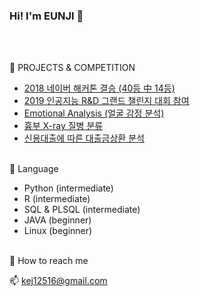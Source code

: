 ### Hi! I'm EUNJI  👋

<a href="https://sourcerer.io/kejdev"><img src="https://img.shields.io/badge/HTML-262%20commits-palevioletred.svg" alt=""></a>
<a href="https://sourcerer.io/kejdev"><img src="https://img.shields.io/badge/CSS-188%20commits-skyblue.svg" alt=""></a>
<a href="https://sourcerer.io/kejdev"><img src="https://img.shields.io/badge/Python-57%20commits-blue.svg" alt=""></a>
<a href="https://sourcerer.io/kejdev"><img src="https://img.shields.io/badge/R-5%20commits-yellow.svg" alt=""></a>
<a href="https://sourcerer.io/kejdev"><img src="https://img.shields.io/badge/JavaScript-165%20commits-green.svg" alt=""></a>
<a href="https://sourcerer.io/kejdev"><img src="https://img.shields.io/badge/Java-16%20commits-orange.svg" alt=""></a>

<br>
🌱 PROJECTS & COMPETITION</p>

- [2018 네이버 해커톤 결승 (40등 中 14등)](https://github.com/KEJdev/mandoo-model)  
- [2019 인공지능 R&D 그랜드 챌린지 대회 참여](https://github.com/KEJdev/Portfolio)
- [Emotional Analysis (얼굴 감정 분석)](https://github.com/KEJdev/emotional-analysis)
- [흉부 X-ray 질병 분류](https://github.com/KEJdev/Portfolio)
- [신용대출에 따른 대출금상환 분석](https://github.com/KEJdev/Portfolio)

<br>
🌱 Language</p>

* Python (intermediate)
* R (intermediate)
* SQL & PLSQL (intermediate)
* JAVA (beginner)
* Linux (beginner)


<br>
🌱 How to reach me

📫 <a href="mailto:kej12516@gmail.com">   kej12516@gmail.com  </a>   <br>

